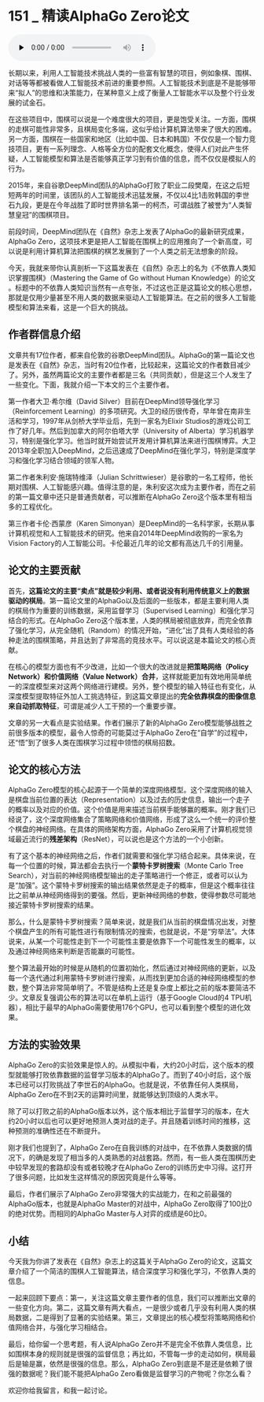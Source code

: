 # 151 _ 精读AlphaGo Zero论文

<audio id="audio" title="151 | 精读AlphaGo Zero论文" controls="" preload="none"><source id="mp3" src="https://static001.geekbang.org/resource/audio/8d/ab/8d21f182725cc1895b49d5dc8ffd89ab.mp3"></audio>

长期以来，利用人工智能技术挑战人类的一些富有智慧的项目，例如象棋、围棋、对话等等都被看做人工智能技术前进的重要参照。人工智能技术到底是不是能够带来“拟人”的思维和决策能力，在某种意义上成了衡量人工智能水平以及整个行业发展的试金石。

在这些项目中，围棋可以说是一个难度很大的项目，更是饱受关注。一方面，围棋的走棋可能性非常多，且棋局变化多端，这似乎给计算机算法带来了很大的困难。另一方面，围棋在一些国家和地区（比如中国、日本和韩国）不仅仅是一个智力竞技项目，更有一系列理念、人格等全方位的配套文化概念，使得人们对此产生怀疑，人工智能模型和算法是否能够真正学习到有价值的信息，而不仅仅是模拟人的行为。

2015年，来自谷歌DeepMind团队的AlphaGo打败了职业二段樊麾，在这之后短短两年的时间里，该团队的人工智能技术迅猛发展，不仅以4比1击败韩国的李世石九段，更是在今年战胜了即时世界排名第一的柯杰，可谓战胜了被誉为“人类智慧皇冠”的围棋项目。

前段时间，DeepMind团队在《自然》杂志上发表了AlphaGo的最新研究成果，AlphaGo Zero，这项技术更是把人工智能在围棋上的应用推向了一个新高度，可以说是利用计算机算法把围棋的棋艺发展到了一个人类之前无法想象的阶段。

今天，我就来带你认真剖析一下这篇发表在《自然》杂志上的名为《不依靠人类知识掌握围棋》（Mastering the Game of Go without Human Knowledge）的论文 。标题中的不依靠人类知识当然有一点夸张，不过这也正是这篇论文的核心思想，那就是仅用少量甚至不用人类的数据来驱动人工智能算法。在之前的很多人工智能模型和算法来看，这是一个巨大的挑战。

## 作者群信息介绍

文章共有17位作者，都来自伦敦的谷歌DeepMind团队。AlphaGo的第一篇论文也是发表在《自然》杂志，当时有20位作者，比较起来，这篇论文的作者数目减少了。另外，虽然两篇论文的主要作者都是三名（共同贡献），但是这三个人发生了一些变化。下面，我就介绍一下本文的三个主要作者。

第一作者大卫·希尔维（David Silver）目前在DeepMind领导强化学习（Reinforcement Learning）的多项研究。大卫的经历很传奇，早年曾在南非生活和学习，1997年从剑桥大学毕业后，先到一家名为Elixir Studios的游戏公司工作了好几年。然后到加拿大的阿尔伯塔大学（University of Alberta）学习机器学习，特别是强化学习。他当时就开始尝试开发用计算机算法来进行围棋博弈。大卫2013年全职加入DeepMind，之后迅速成了DeepMind在强化学习，特别是深度学习和强化学习结合领域的领军人物。

第二作者朱利安·施瑞特维泽（Julian Schrittwieser）是谷歌的一名工程师，他长期对围棋、人工智能感兴趣。值得注意的是，朱利安这次成为主要作者，而在之前的第一篇文章中还只是普通贡献者，可以推断在AlphaGo Zero这个版本里有相当多的工程优化。

第三作者卡伦·西蒙彦（Karen Simonyan）是DeepMind的一名科学家，长期从事计算机视觉和人工智能技术的研究。他来自2014年DeepMind收购的一家名为Vision Factory的人工智能公司。卡伦最近几年的论文都有高达几千的引用量。

## 论文的主要贡献

首先，**这篇论文的主要“卖点”就是较少利用、或者说没有利用传统意义上的数据驱动的棋局**。第一篇论文里的AlphaGo以及后面的一些版本，都是主要利用人类的棋局作为重要的训练数据，采用监督学习（Supervised Learning）和强化学习结合的形式。在AlphaGo  Zero这个版本里，人类的棋局被彻底放弃，而完全依靠了强化学习，从完全随机（Random）的情况开始，“进化”出了具有人类经验的各种走法的围棋策略，并且达到了非常高的竞技水平。可以说这是本篇论文的核心贡献。

在核心的模型方面也有不少改进，比如一个很大的改进就是**把策略网络（Policy Network）和价值网络（Value Network）合并**，这样就能更加有效地用简单统一的深度模型来对这两个网络进行建模。另外，整个模型的输入特征也有变化，从深度模型提取特征外加人工挑选特征，到这篇文章提出的**完全依靠棋盘的图像信息来自动抓取特征**，可谓是减少人工干预的一个重要步骤。

文章的另一大看点是实验结果。作者们展示了新的AlphaGo Zero模型能够战胜之前很多版本的模型，最令人惊奇的可能莫过于AlphaGo Zero在“自学”的过程中，还“悟”到了很多人类在围棋学习过程中领悟的棋局招数。

## 论文的核心方法

AlphaGo Zero模型的核心起源于一个简单的深度网络模型。这个深度网络的输入是棋盘当前位置的表达（Representation）以及过去的历史信息，输出一个走子的概率以及对应的价值。这个价值是用来描述当前棋手能够赢的概率。刚才我们已经说了，这个深度网络集合了策略网络和价值网络，形成了这么一个统一的评价整个棋盘的神经网络。在具体的网络架构方面，AlphaGo Zero采用了计算机视觉领域最近流行的**残差架构**（ResNet），可以说也是这个方法的一个小创新。

有了这个基本的神经网络之后，作者们就需要和强化学习结合起来。具体来说，在每一个位置的时候，算法都会去执行一个**蒙特卡罗树搜索**（Monte Carlo Tree Search），对当前的神经网络模型输出的走子策略进行一个修正，或者可以认为是“加强”。这个蒙特卡罗树搜索的输出结果依然是走子的概率，但是这个概率往往比之前单从神经网络得到的要强。然后，更新神经网络的参数，使得参数尽可能地接近蒙特卡罗树搜索的结果。

那么，什么是蒙特卡罗树搜索？简单来说，就是我们从当前的棋盘情况出发，对整个棋盘产生的所有可能性进行有限制情况的搜索，也就是说，不是“穷举法”。大体说来，从某一个可能性走到下一个可能性主要是依靠下一个可能性发生的概率，以及通过神经网络来判断是否能赢的可能性。

整个算法最开始的时候是从随机的位置初始化，然后通过对神经网络的更新，以及每一个迭代通过利用蒙特卡罗树进行搜索，从而找到更加合适的神经网络模型的参数，整个算法非常简单明了。不管是结构上还是复杂度上都比之前的版本要简洁不少。文章反复强调公布的算法可以在单机上运行（基于Google Cloud的4 TPU机器），相比于最早的AlphaGo需要使用176个GPU，也可以看到整个模型的进化效果。

## 方法的实验效果

AlphaGo Zero的实验效果是惊人的。从模拟中看，大约20小时后，这个版本的模型就能够打败依靠数据的监督学习版本的AlphaGo了。而到了40小时后，这个版本已经可以打败挑战了李世石的AlphaGo。也就是说，不依靠任何人类棋局，AlphaGo Zero在不到2天的运算时间里，就能够达到顶级的人类水平。

除了可以打败之前的AlphaGo版本以外，这个版本相比于监督学习的版本，在大约20小时以后也可以更好地预测人类对战的走子。并且随着训练时间的推移，这种预测的准确性还在不断提升。

刚才我们也提到了，AlphaGo Zero在自我训练的对战中，在不依靠人类数据的情况下，的确是发现了相当多的人类熟悉的对战套路。然而，有一些人类在围棋历史中较早发现的套路却没有或者较晚才在AlphaGo Zero的训练历史中习得。这打开了很多问题，比如发生这样情况的原因究竟是什么等等。

最后，作者们展示了AlphaGo Zero非常强大的实战能力，在和之前最强的AlphaGo版本，也就是AlphaGo Master的对战中，AlphaGo Zero取得了100比0的绝对优势。而相同的AlphaGo Master与人对弈的成绩是60比0。

## 小结

今天我为你讲了发表在《自然》杂志上的这篇关于AlphaGo Zero的论文，这篇文章介绍了一个简洁的围棋人工智能算法，结合深度学习和强化学习，不依靠人类的信息。

一起来回顾下要点：第一，关注这篇文章主要作者的信息，我们可以推断出文章的一些变化方向。第二，这篇文章有两大看点，一是很少或者几乎没有利用人类的棋局数据，二是得到了显著的实验结果。第三，文章提出的核心模型将策略网络和价值网络合并，与强化学习相结合。

最后，给你留一个思考题，有人说AlphaGo Zero并不是完全不依靠人类信息，比如围棋本身的规则就是很强的监督信息；再比如，不管每一步的走动如何，棋局最后是输是赢，依然是很强的信息。那么，AlphaGo Zero到底是不是还是依赖了很强的数据呢？我们能不能把AlphaGo Zero看做是监督学习的产物呢？你怎么看？

欢迎你给我留言，和我一起讨论。


